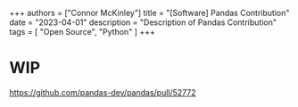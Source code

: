 +++
authors = ["Connor McKinley"]
title = "[Software] Pandas Contribution"
date = "2023-04-01"
description = "Description of Pandas Contribution"
tags = [
    "Open Source",
    "Python"
]
+++

# WIP

https://github.com/pandas-dev/pandas/pull/52772
